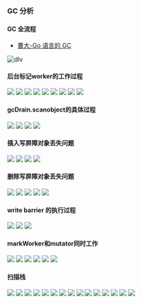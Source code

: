 <link rel="stylesheet" href="../images/ideal-image-slider.css">
<link rel="stylesheet" href="../images/ideal-default-theme.css">
<script src="../images/ideal-image-slider.js"></script>
<script src="../images/ideal-iis-bullet-nav.js"></script>

### GC 分析

#### GC 全流程
* [曹大-Go 语言的 GC](https://time.geekbang.org/column/article/484271)

![dlv](../images/gc-alltime.jpg)

#### 后台标记worker的工作过程

<div class="IdealImageSlider">
    <img src="../images/gc-mark/1649752192-1.jpg" />
    <img src="../images/gc-mark/1649752193-2.jpg" />
    <img src="../images/gc-mark/1649752193-3.jpg" />
    <img src="../images/gc-mark/1649752193-4.jpg" />
    <img src="../images/gc-mark/1649752194-5.jpg" />
    <img src="../images/gc-mark/1649752194-6.jpg" />
    <img src="../images/gc-mark/1649752194-7.jpg" />
    <img src="../images/gc-mark/1649752195-8.jpg" />
    <img src="../images/gc-mark/1649752195-9.jpg" />
</div>

#### gcDrain.scanobject的具体过程

<div class="IdealImageSlider">
    <img src="../images/gc-scanobject/1649753414-1.jpg" />
    <img src="../images/gc-scanobject/1649753414-2.jpg" />
    <img src="../images/gc-scanobject/1649753415-3.jpg" />
    <img src="../images/gc-scanobject/1649753415-4.jpg" />
</div>

#### 插入写屏障对象丢失问题

<div class="IdealImageSlider">
    <img src="../images/insert-barrier/1649748070-1.jpg" />
    <img src="../images/insert-barrier/1649748071-2.jpg" />
    <img src="../images/insert-barrier/1649748071-3.jpg" />
    <img src="../images/insert-barrier/1649748072-4.jpg" />
</div>

#### 删除写屏障对象丢失问题

<div class="IdealImageSlider">
    <img src="../images/delete-barrier/1649748868-1.jpg" />
    <img src="../images/delete-barrier/1649748869-2.jpg" />
    <img src="../images/delete-barrier/1649748869-3.jpg" />
    <img src="../images/delete-barrier/1649748870-4.jpg" />
    <img src="../images/delete-barrier/1649748870-5.jpg" />
</div>

#### write barrier 的执行过程

<div class="IdealImageSlider">
    <img src="../images/write-barrier/1649746680-1.jpg" />
    <img src="../images/write-barrier/1649746681-2.jpg" />
    <img src="../images/write-barrier/1649746681-3.jpg" />
</div>

#### markWorker和mutator同时工作

<div class="IdealImageSlider">
    <img src="../images/gc-mark-mutator/1649754644-1.jpg" />
    <img src="../images/gc-mark-mutator/1649754644-2.jpg" />
    <img src="../images/gc-mark-mutator/1649754644-3.jpg" />
    <img src="../images/gc-mark-mutator/1649754645-4.jpg" />
    <img src="../images/gc-mark-mutator/1649754645-5.jpg" />
    <img src="../images/gc-mark-mutator/1649754646-6.jpg" />
</div>

#### 扫描栈

<div class="IdealImageSlider">
    <img src="../images/Go_GC/Go_GC_page-0001.jpg />
    <img src="../images/Go_GC/Go_GC_page-0002.jpg />
    <img src="../images/Go_GC/Go_GC_page-0003.jpg />
    <img src="../images/Go_GC/Go_GC_page-0004.jpg />
    <img src="../images/Go_GC/Go_GC_page-0005.jpg />
    <img src="../images/Go_GC/Go_GC_page-0006.jpg />
    <img src="../images/Go_GC/Go_GC_page-0007.jpg />
    <img src="../images/Go_GC/Go_GC_page-0008.jpg />
    <img src="../images/Go_GC/Go_GC_page-0009.jpg />
    <img src="../images/Go_GC/Go_GC_page-0010.jpg />
    <img src="../images/Go_GC/Go_GC_page-0011.jpg />
    <img src="../images/Go_GC/Go_GC_page-0012.jpg />
    <img src="../images/Go_GC/Go_GC_page-0013.jpg />
    <img src="../images/Go_GC/Go_GC_page-0014.jpg />
    <img src="../images/Go_GC/Go_GC_page-0015.jpg />
    <img src="../images/Go_GC/Go_GC_page-0016.jpg />
    <img src="../images/Go_GC/Go_GC_page-0017.jpg />
    <img src="../images/Go_GC/Go_GC_page-0018.jpg />
    <img src="../images/Go_GC/Go_GC_page-0019.jpg />
    <img src="../images/Go_GC/Go_GC_page-0020.jpg />
    <img src="../images/Go_GC/Go_GC_page-0021.jpg />
    <img src="../images/Go_GC/Go_GC_page-0022.jpg />
    <img src="../images/Go_GC/Go_GC_page-0023.jpg />
    <img src="../images/Go_GC/Go_GC_page-0024.jpg />
    <img src="../images/Go_GC/Go_GC_page-0025.jpg />
    <img src="../images/Go_GC/Go_GC_page-0026.jpg />
    <img src="../images/Go_GC/Go_GC_page-0027.jpg />
    <img src="../images/Go_GC/Go_GC_page-0028.jpg />
    <img src="../images/Go_GC/Go_GC_page-0029.jpg />
    <img src="../images/Go_GC/Go_GC_page-0030.jpg />
    <img src="../images/Go_GC/Go_GC_page-0031.jpg />
</div>